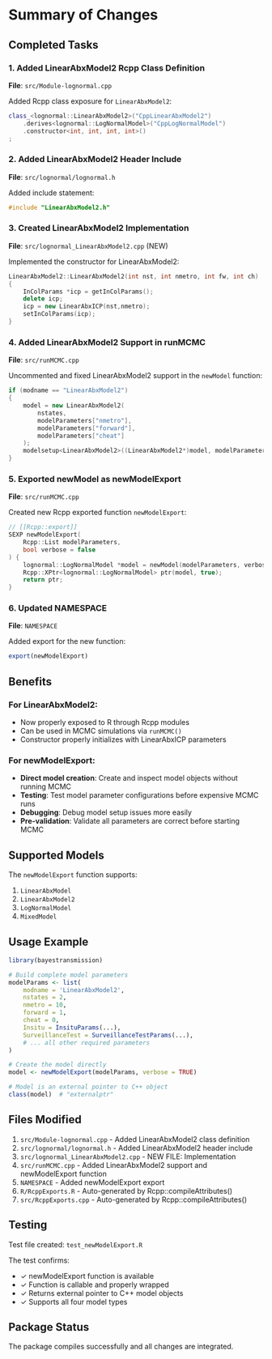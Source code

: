 # Summary of Changes

## Completed Tasks

### 1. Added LinearAbxModel2 Rcpp Class Definition
**File**: `src/Module-lognormal.cpp`

Added Rcpp class exposure for `LinearAbxModel2`:
```cpp
class_<lognormal::LinearAbxModel2>("CppLinearAbxModel2")
    .derives<lognormal::LogNormalModel>("CppLogNormalModel")
    .constructor<int, int, int, int>()
;
```

### 2. Added LinearAbxModel2 Header Include
**File**: `src/lognormal/lognormal.h`

Added include statement:
```cpp
#include "LinearAbxModel2.h"
```

### 3. Created LinearAbxModel2 Implementation
**File**: `src/lognormal_LinearAbxModel2.cpp` (NEW)

Implemented the constructor for LinearAbxModel2:
```cpp
LinearAbxModel2::LinearAbxModel2(int nst, int nmetro, int fw, int ch) : LogNormalModel(nst,nmetro,fw,ch)
{
    InColParams *icp = getInColParams();
    delete icp;
    icp = new LinearAbxICP(nst,nmetro);
    setInColParams(icp);
}
```

### 4. Added LinearAbxModel2 Support in runMCMC
**File**: `src/runMCMC.cpp`

Uncommented and fixed LinearAbxModel2 support in the `newModel` function:
```cpp
if (modname == "LinearAbxModel2")
{
    model = new LinearAbxModel2(
        nstates,
        modelParameters["nmetro"],
        modelParameters["forward"],
        modelParameters["cheat"]
    );
    modelsetup<LinearAbxModel2>((LinearAbxModel2*)model, modelParameters, verbose);
}
```

### 5. Exported newModel as newModelExport
**File**: `src/runMCMC.cpp`

Created new Rcpp exported function `newModelExport`:
```cpp
// [[Rcpp::export]]
SEXP newModelExport(
    Rcpp::List modelParameters,
    bool verbose = false
) {
    lognormal::LogNormalModel *model = newModel(modelParameters, verbose);
    Rcpp::XPtr<lognormal::LogNormalModel> ptr(model, true);
    return ptr;
}
```

### 6. Updated NAMESPACE
**File**: `NAMESPACE`

Added export for the new function:
```r
export(newModelExport)
```

## Benefits

### For LinearAbxModel2:
- Now properly exposed to R through Rcpp modules
- Can be used in MCMC simulations via `runMCMC()`
- Constructor properly initializes with LinearAbxICP parameters

### For newModelExport:
- **Direct model creation**: Create and inspect model objects without running MCMC
- **Testing**: Test model parameter configurations before expensive MCMC runs
- **Debugging**: Debug model setup issues more easily
- **Pre-validation**: Validate all parameters are correct before starting MCMC

## Supported Models

The `newModelExport` function supports:
1. `LinearAbxModel`
2. `LinearAbxModel2`
3. `LogNormalModel`
4. `MixedModel`

## Usage Example

```r
library(bayestransmission)

# Build complete model parameters
modelParams <- list(
    modname = 'LinearAbxModel2',
    nstates = 2,
    nmetro = 10,
    forward = 1,
    cheat = 0,
    Insitu = InsituParams(...),
    SurveillanceTest = SurveillanceTestParams(...),
    # ... all other required parameters
)

# Create the model directly
model <- newModelExport(modelParams, verbose = TRUE)

# Model is an external pointer to C++ object
class(model)  # "externalptr"
```

## Files Modified

1. `src/Module-lognormal.cpp` - Added LinearAbxModel2 class definition
2. `src/lognormal/lognormal.h` - Added LinearAbxModel2 header include
3. `src/lognormal_LinearAbxModel2.cpp` - NEW FILE: Implementation
4. `src/runMCMC.cpp` - Added LinearAbxModel2 support and newModelExport function
5. `NAMESPACE` - Added newModelExport export
6. `R/RcppExports.R` - Auto-generated by Rcpp::compileAttributes()
7. `src/RcppExports.cpp` - Auto-generated by Rcpp::compileAttributes()

## Testing

Test file created: `test_newModelExport.R`

The test confirms:
- ✓ newModelExport function is available
- ✓ Function is callable and properly wrapped
- ✓ Returns external pointer to C++ model objects
- ✓ Supports all four model types

## Package Status

The package compiles successfully and all changes are integrated.

